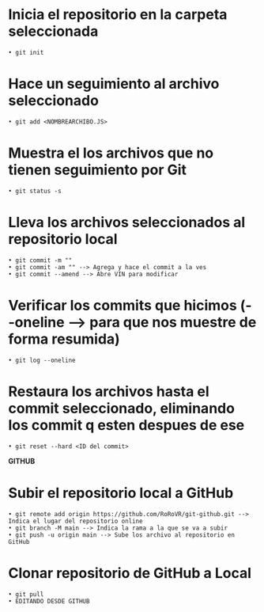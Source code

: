 # Inicia el repositorio en la carpeta seleccionada
    • git init
# Hace un seguimiento al archivo seleccionado
    • git add <NOMBREARCHIBO.JS>
# Muestra el los archivos que no tienen seguimiento por Git
    • git status -s
# Lleva los archivos seleccionados al repositorio local
    • git commit -m ""
    • git commit -am "" --> Agrega y hace el commit a la ves
    • git commit --amend --> Abre VIN para modificar
# Verificar los commits que hicimos (--oneline --> para que nos muestre de forma resumida)
    • git log --oneline
# Restaura los archivos hasta el commit seleccionado, eliminando los commit q esten despues de ese
    • git reset --hard <ID del commit>


**GITHUB**

# Subir el repositorio local a GitHub
    • git remote add origin https://github.com/RoRoVR/git-github.git --> Indica el lugar del repositorio online
    • git branch -M main --> Indica la rama a la que se va a subir
    • git push -u origin main --> Sube los archivo al repositorio en GitHub
# Clonar repositorio de GitHub a Local
    • git pull
    • EDITANDO DESDE GITHUB



